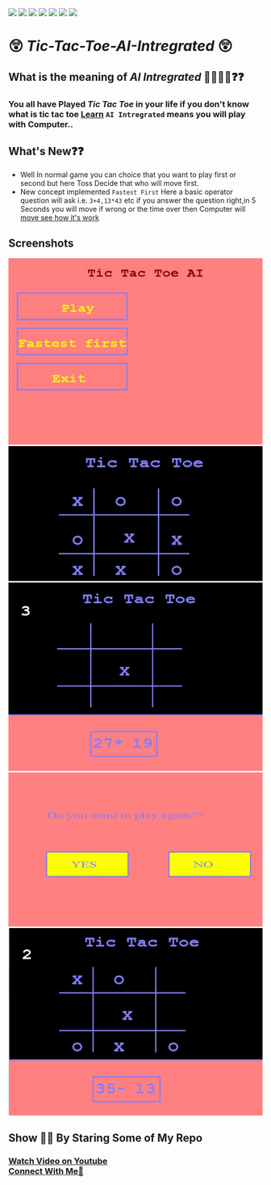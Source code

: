 ![](https://img.shields.io/badge/Welcome-Developers-sliver.svg) 
![](https://img.shields.io/badge/Programming_Language-c++-blue.svg)
![](https://img.shields.io/badge/Library-Graphics.h-gold.svg)
![](https://img.shields.io/badge/Platform-Desktop_Development-green.svg)
![](https://img.shields.io/badge/Status-Beta-red.svg)
![](https://img.shields.io/badge/Version-CodeBlocks_20.03-red.svg)
![](https://img.shields.io/badge/Version-1.00.00-blue.svg)
# 😲 **_Tic-Tac-Toe-AI-Intregrated_** 😲
## What is the meaning of _AI Intregrated_ 🙋‍♀️🙋‍♂️❓❓
### You all have Played _Tic Tac Toe_ in your life if you don't know what is tic tac toe [Learn](https://en.wikipedia.org/wiki/Tic-tac-toe) `AI Intregrated` means you will play with Computer..
## What's New❓❓
* Well In normal game you can choice that you want to play first or second but here Toss Decide that who will move first.
* New concept implemented `Fastest First` Here a basic operator question will ask i.e. `3+4,13*43` etc if you answer the question right,in 5 Seconds you will move if wrong or the time over then Computer will [move see how it's work](https://youtu.be/ru3f1rn2mf8)
## Screenshots
<img src="Screenshot/1..jpg" alt="Image" title="Front Look">
<img src="Screenshot/2.jpg" alt="Image" title="Game Board">
<img src="Screenshot/3.jpg" alt="Image" title="Fastest First">
<img src="Screenshot/4.jpg" alt="Image" title="Play Again">
<img src="Screenshot/5.jpg" alt="Image" title="Fastest First">
<h2> Show  💖💖 By Staring Some of My Repo</h2>
<h3><a href="https://youtu.be/ru3f1rn2mf8">Watch Video on Youtube</a>
<br>
<a href="https://www.linkedin.com/in/ujjwal-gupta-ug-233543202/">Connect With Me👐</a></h3>
